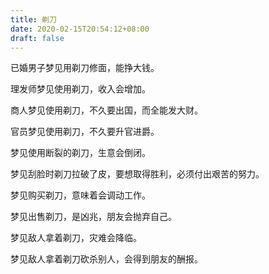 ```yaml
---
title: 剃刀
date: 2020-02-15T20:54:12+08:00
draft: false
---
```


已婚男子梦见用剃刀修面，能挣大钱。


理发师梦见使用剃刀，收入会增加。


商人梦见使用剃刀，不久要出国，而全能发大财。


官员梦见使用剃刀，不久要升官进爵。


梦见使用断裂的剃刀，生意会倒闭。


梦见刮脸时剃刀拉破了皮，要想取得胜利，必须付出艰苦的努力。


梦见购买剃刀，意味着会调动工作。


梦见出售剃刀，是凶兆，朋友会抛弃自己。


梦见敌人拿着剃刀，灾难会降临。


梦见敌人拿着剃刀砍杀别人，会得到朋友的酬报。

